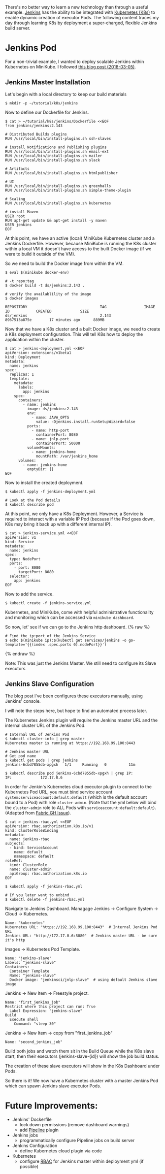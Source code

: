 There's no better way to learn a new technology than through a useful example. [Jenkins](https://jenkins.io/) has the ability to be integrated with [Kubernetes (K8s)](https://kubernetes.io/) to enable dynamic creation of executor Pods. The following content traces my day through learning K8s by deployment a super-charged, flexible Jenkins build server.

# Jenkins Pod

For a non-trivial example, I wanted to deploy scalable Jenkins within Kubernetes on MiniKube. I followed [this blog post (2018-03-05)](https://www.blazemeter.com/blog/how-to-setup-scalable-jenkins-on-top-of-a-kubernetes-cluster).


## Jenkins Master Installation

Let's begin with a local directory to keep our build materials

```shell
$ mkdir -p ~/tutorial/k8s/jenkins
```

Now to define our Dockerfile for Jenkins.

```shell
$ cat > ~/tutorial/k8s/jenkins/Dockerfile <<EOF
from jenkins/jenkins:2.143

# Distributed Builds plugins
RUN /usr/local/bin/install-plugins.sh ssh-slaves

# install Notifications and Publishing plugins
RUN /usr/local/bin/install-plugins.sh email-ext
RUN /usr/local/bin/install-plugins.sh mailer
RUN /usr/local/bin/install-plugins.sh slack

# Artifacts
RUN /usr/local/bin/install-plugins.sh htmlpublisher

# UI
RUN /usr/local/bin/install-plugins.sh greenballs
RUN /usr/local/bin/install-plugins.sh simple-theme-plugin

# Scaling
RUN /usr/local/bin/install-plugins.sh kubernetes

# install Maven
USER root
RUN apt-get update && apt-get install -y maven
USER jenkins
EOF
```

At this point, we have an active (local) MiniKube Kubernetes cluster and a Jenkins Dockerfile. However, because MiniKube is running the K8s cluster within a local VM it doesn't have access to the built Docker image (if we were to build it outside of the VM).

So we need to build the Docker image from within the VM.

```shell
$ eval $(minikube docker-env)

# -t repo:tag
$ docker build -t ds/jenkins:2.143 .

# verify the availablility of the image
$ docker images
```

```
REPOSITORY                                 TAG                 IMAGE ID            CREATED             SIZE
ds/jenkins                                 2.143                 8967513a875e        17 minutes ago      889MB
```

Now that we have a K8s cluster and a built Docker image, we need to create a K8s deployment configuration. This will tell K8s how to deploy the application within the cluster.

```shell
$ cat > jenkins-deployment.yml <<EOF
apiVersion: extensions/v1beta1
kind: Deployment
metadata:
  name: jenkins
spec:
  replicas: 1
  template:
    metadata:
      labels:
        app: jenkins
    spec:
      containers:
        - name: jenkins
          image: ds/jenkins:2.143
          env:
            - name: JAVA_OPTS
              value: -Djenkins.install.runSetupWizard=false
          ports:
            - name: http-port
              containerPort: 8080
            - name: jnlp-port
              containerPort: 50000
          volumeMounts:
            - name: jenkins-home
              mountPath: /var/jenkins_home
      volumes:
        - name: jenkins-home
          emptyDir: {}
EOF
```

Now to install the created deployment.

```shell
$ kubectl apply -f jenkins-deployment.yml

# Look at the Pod details
$ kubectl describe pod
```

At this point, we only have a K8s Deployment. However, a Service is required to interact with a variable IP Pod (because if the Pod goes down, K8s may bring it back up with a different internal IP).

```shell
$ cat > jenkins-service.yml <<EOF
apiVersion: v1
kind: Service
metadata:
  name: jenkins
spec:
  type: NodePort
  ports:
    - port: 8080
      targetPort: 8080
  selector:
    app: jenkins
EOF
```

Now to add the service.

```shell
$ kubectl create -f jenkins-service.yml
```

Kubernetes, and MiniKube, come with helpful administrative functionality and monitoring which can be accessed via `minikube dashboard`.

So now, let' see if we can go to the Jenkins http dashboard.
{% raw %}
```shell
# Find the ip:port of the Jenkins Service
$ echo $(minikube ip):$(kubectl get services/jenkins -o go-template='{{(index .spec.ports 0).nodePort}}')
```
{% endraw %}

Note: This was just the Jenkins Master. We still need to configure its Slave executors.

## Jenkins Slave Configuration

The blog post I've been configures these executors manually, using Jenkins' console.

I will note the steps here, but hope to find an automated process later.

The Kubernetes Jenkins plugin will require the Jenkins master URL and the internal cluster URL of the Jenkins Pod.

```shell
# Internal URL of Jenkins Pod
$ kubectl cluster-info | grep master
Kubernetes master is running at https://192.168.99.100:8443

# Jenkins master URL
# Get pod name
$ kubectl get pods | grep jenkins
jenkins-6cbd7855db-xpgxh   1/1     Running   0          11m

$ kubectl describe pod jenkins-6cbd7855db-xpgxh | grep IP:
IP:             172.17.0.6
```

In order for Jenkin's Kubernetes cloud executor plugin to connect to the Kubernetes Pod URL, you must bind service account `system:serviceaccount:default:default` (which is the default account bound to a Pod) with role `cluster-admin`. (Note that the yml below will bind the `cluster-admin` role to ALL Pods with `serviceaccount:default:default`). (Adapted from [Fabric GH Issue](https://github.com/fabric8io/fabric8/issues/6840#issuecomment-307560275)).

```shell
$ cat > jenkins-rbac.yml <<EOF
apiVersion: rbac.authorization.k8s.io/v1
kind: ClusterRoleBinding
metadata:
  name: jenkins-rbac
subjects:
  - kind: ServiceAccount
    name: default
    namespace: default
roleRef:
  kind: ClusterRole
  name: cluster-admin
  apiGroup: rbac.authorization.k8s.io
EOF
```

```shell
$ kubectl apply -f jenkins-rbac.yml

# If you later want to unbind
$ kubectl delete -f jenkins-rbac.yml
```

Navigate to Jenkins Dashboard. Managage Jenkins -> Configure System -> Cloud -> Kubernetes.
```
Name: "kubernetes"
Kubernetes URL: "https://192.168.99.100:8443"  # Internal Jenkins Pod URL
Jenkins URL: "http://172.17.0.6:8080"  # Jenkins master URL - be sure it's http
```

Images -> Kubernetes Pod Template.
```
Name: "jenkins-slave"
Labels: "jenkins-slave"
Containers:
  Container Template
  Name: "jenkins-slave"
  Docker image: "jenkinsci/jnlp-slave"  # using default Jenkins slave image
```

Jenkins -> New Item -> Freestyle project.
```
Name: "first_jenkins_job"
Restrict where this project can run: True
  Label Expression: "jenkins-slave"
Build
  Execute shell
    Command: "sleep 30"
```

Jenkins -> New Item -> copy from "first_jenkins_job"
```
Name: "second_jenkins_job"
```

Build both jobs and watch them sit in the Build Queue while the K8s slave start, then their executors (jenkins-slave-{id}) will show the job build status.

The creation of these slave executors will show in the K8s Dashboard under Pods.

So there is it! We now have a Kubernetes cluster with a master Jenkins Pod which can spawn Jenkins slave executor Pods.


# Future Improvements:
* Jenkins' Dockerfile
    * lock down permissions (remove dashboard warnings)
    * add [Pipeline](https://plugins.jenkins.io/workflow-aggregator) plugin
* Jenkins jobs
    * programmatically configure Pipeline jobs on build server
* Jenkins Configuration
    * define Kubernetes cloud plugin via code
* Kubernetes
    * configure [RBAC](https://kubernetes.io/docs/reference/access-authn-authz/rbac/) for Jenkins master within deployment yml (if possible)
